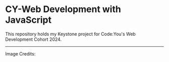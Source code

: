 # CY-Web Development with JavaScript

This repository holds my Keystone project for Code:You's Web Development Cohort 2024. 


---------------------------------------------------------------
Image Credits: 

